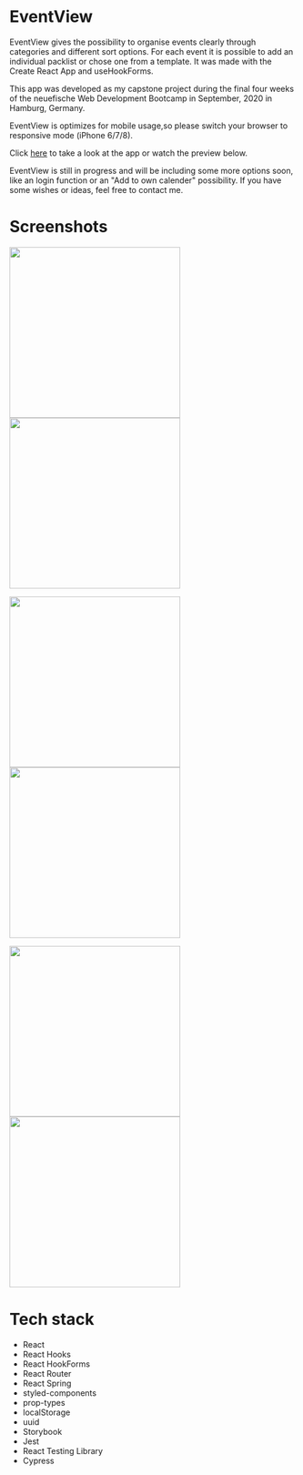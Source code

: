 # EventView

EventView gives the possibility to organise events clearly through categories and different sort options. For each event it is possible to add an individual packlist or chose one from a template. It was made with the Create React App and useHookForms.

This app was developed as my capstone project during the final four weeks of the neuefische Web Development Bootcamp in September, 2020 in Hamburg, Germany.

EventView is optimizes for mobile usage,so please switch your browser to responsive mode (iPhone 6/7/8).

Click [here](https://event-planner.jennydely.vercel.app/) to take a look at the app or watch the preview below.

EventView is still in progress and will be including some more options soon, like an login function or an "Add to own calender" possibility. If you have some wishes or ideas, feel free to contact me.

# Screenshots

<img src="./ReadMe_img/EventView_1.png" width="300px" />                                    <img src="./ReadMe_img/EventView_2.png" width="300px" /> 


<img src="./ReadMe_img/EventView_3.png" width="300px" />                                    <img src="./ReadMe_img/EventView_4.png" width="300px" /> 


<img src="./ReadMe_img/EventView_5.png" width="300px" />                                    <img src="./ReadMe_img/EventView_6.png" width="300px" />


# Tech stack

- React
- React Hooks
- React HookForms
- React Router
- React Spring
- styled-components
- prop-types
- localStorage
- uuid
- Storybook
- Jest
- React Testing Library
- Cypress
